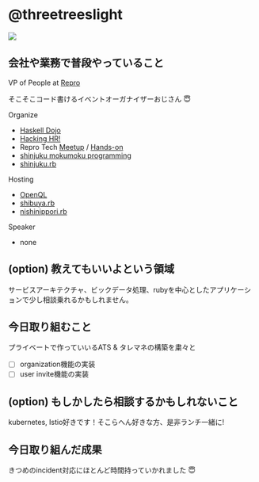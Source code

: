 # @threetreeslight

![](https://avatars3.githubusercontent.com/u/1057490?s=100&v=4)

## 会社や業務で普段やっていること

VP of People at [Repro](https://repro.io)

そこそこコード書けるイベントオーガナイザーおじさん :innocent:

Organize

- [Haskell Dojo](https://shinjukuhs.connpass.com/)
- [Hacking HR!](https://hacking-hr.connpass.com/)
- Repro Tech [Meetup](https://repro-tech.connpass.com/) / [Hands-on](https://repro-tech.connpass.com/)
- [shinjuku mokumoku programming](https://shinjuku-mokumoku.connpass.com/)
- [shinjuku.rb](https://shinjukurb.connpass.com/)

Hosting

- [OpenQL](https://openql.connpass.com/)
- [shibuya.rb](https://shibuyarb.doorkeeper.jp/)
- [nishinippori.rb](https://nishinipporirb.doorkeeper.jp/)

Speaker

- none

## (option) 教えてもいいよという領域

サービスアーキテクチャ、ビックデータ処理、rubyを中心としたアプリケーションで少し相談乗れるかもしれません。

## 今日取り組むこと

プライベートで作っていいるATS & タレマネの構築を粛々と

- [ ] organization機能の実装
- [ ] user invite機能の実装

## (option) もしかしたら相談するかもしれないこと

kubernetes, Istio好きです！そこらへん好きな方、是非ランチ一緒に!

## 今日取り組んだ成果

きつめのincident対応にほとんど時間持っていかれました :innocent:

